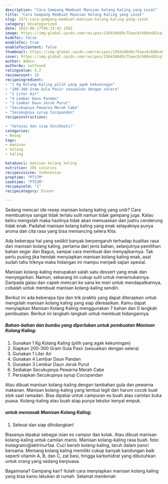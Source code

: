 ```yaml
---
description: "Cara Gampang Membuat Manisan Kolang Kaling yang Lezat"
title: "Cara Gampang Membuat Manisan Kolang Kaling yang Lezat"
slug: 2571-cara-gampang-membuat-manisan-kolang-kaling-yang-lezat
category: Uncategorized
date: 2022-06-17T06:13:42.156Z
image: https://img-global.cpcdn.com/recipes/15643d6d9c75aec8/680x482cq70/manisan-kolang-kaling-foto-resep-utama.jpg
hideToc: false
enableToc: true
enableTocContent: false
thumbnail: https://img-global.cpcdn.com/recipes/15643d6d9c75aec8/680x482cq70/manisan-kolang-kaling-foto-resep-utama.jpg
cover: https://img-global.cpcdn.com/recipes/15643d6d9c75aec8/680x482cq70/manisan-kolang-kaling-foto-resep-utama.jpg
author: Admin
authorAv: notfound
ratingvalue: 4.2
reviewcount: 18
recipeingredient:
- "1 Kg Kolang Kaling pilih yang agak kekuningan"
- "200-300 Gram Gula Pasir sesuaikan dengan selera"
- "1 Liter Air"
- "4 Lembar Daun Pandan"
- "3 Lembar Daun Jeruk Purut"
- "Secukupnya Pewarna Merah Cabe"
- "Secukupnya syrup Cocopandan"
recipeinstructions:

- "Selesai dan siap dinikmati!"
categories:
- Resep
tags:
- manisan
- kolang
- kaling

katakunci: manisan kolang kaling 
nutrition: 285 calories
recipecuisine: Indonesian
preptime: "PT17M"
cooktime: "PT53M"
recipeyield: "1"
recipecategory: Dinner

---
```





Sedang mencari ide resep manisan kolang kaling yang unik? Cara membuatnya sangat tidak terlalu sulit namun tidak gampang juga. Kalau keliru mengolah maka hasilnya tidak akan memuaskan dan justru cenderung tidak enak. Padahal manisan kolang kaling yang enak selayaknya punya aroma dan cita rasa yang bisa memancing selera Kita.





Ada beberapa hal yang sedikit banyak berpengaruh terhadap kualitas rasa dari manisan kolang kaling, pertama dari jenis bahan, selanjutnya pemilihan bahan segar dan Bagus, sampai cara membuat dan menyajikannya. Tak perlu pusing jika hendak menyiapkan manisan kolang kaling enak,      asal sudah tahu triknya maka hidangan ini mampu menjadi sajian spesial.














Manisan kolang-kaling merupakan salah satu dessert yang enak dan menyegarkan. Namun, sekarang ini cukup sulit untuk menemukannya. Daripada galau dan capek mencari ke sana ke mari untuk mendapatkannya, cobalah untuk membuat manisan kolang-kaling sendiri.






Berikut ini ada beberapa tips dan trik praktis yang dapat diterapkan untuk mengolah manisan kolang kaling yang siap dikreasikan. Kamu dapat menyiapkan Manisan Kolang Kaling menggunakan 7 bahan dan 0 langkah pembuatan. Berikut ini langkah-langkah untuk membuat hidangannya.

<!--inarticleads1-->

##### Bahan-bahan dan bumbu yang diperlukan untuk pembuatan Manisan Kolang Kaling:

1. Gunakan 1 Kg Kolang Kaling (pilih yang agak kekuningan)
1. Siapkan 200-300 Gram Gula Pasir (sesuaikan dengan selera)
1. Gunakan 1 Liter Air
1. Gunakan 4 Lembar Daun Pandan
1. Gunakan 3 Lembar Daun Jeruk Purut
1. Sediakan Secukupnya Pewarna Merah Cabe
1. Persiapkan Secukupnya syrup Cocopandan


Atau dibuat manisan kolang-kaling dengan tambahan gula dan pewarna makanan. Manisan kolang-kaling yang lembut legit dan harum cocok buat stok saat ramadan. Bisa dipakai untuk campuran es buah atau camilan buka puasa. Kolang-kaling atau buah atap punya tekstur kenyal empuk. 

<!--inarticleads2-->

#####  untuk memasak Manisan Kolang Kaling:


1. Selesai dan siap dihidangkan!

Biasanya dipakai sebagai isian es campur dan kolak. Atau dibuat manisan kolang-kaling untuk camilan manis. Manisan kolang-kaling rasa buah. foto: Instagram/@aktrinurfaa. Cuci bersih kolang-kaling, taruh dalam panci bersama. Memang kolang kaling memiliki cukup banyak kandungan baik seperti vitamin A, B, dan C, zat besi, hingga karbohidrat yang dibutuhkan untuk orang yang sedang berpuasa. 

Bagaimana? Gampang kan? Itulah cara menyiapkan manisan kolang kaling yang bisa kamu lakukan di rumah. Selamat menikmati

